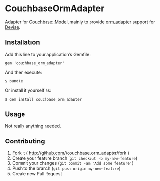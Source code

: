 # CouchbaseOrmAdapter

Adapter for [Couchbase::Model](https://github.com/couchbase/couchbase-ruby-model),
mainly to provide [orm_adapter](https://github.com/ianwhite/orm_adapter) support
for [Devise](https://github.com/plataformatec/devise).

## Installation

Add this line to your application's Gemfile:

    gem 'couchbase_orm_adapter'

And then execute:

    $ bundle

Or install it yourself as:

    $ gem install couchbase_orm_adapter

## Usage

Not really anything needed.  

## Contributing

1. Fork it ( http://github.com/<my-github-username>/couchbase_orm_adapter/fork )
2. Create your feature branch (`git checkout -b my-new-feature`)
3. Commit your changes (`git commit -am 'Add some feature'`)
4. Push to the branch (`git push origin my-new-feature`)
5. Create new Pull Request
